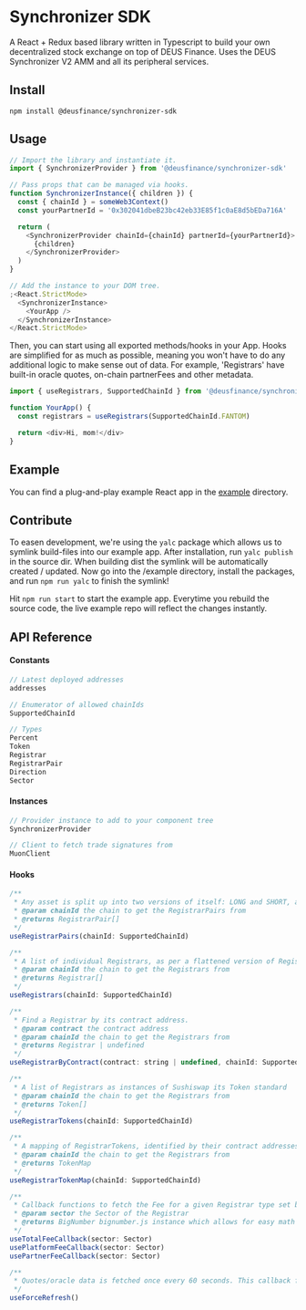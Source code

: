 # Synchronizer SDK

A React + Redux based library written in Typescript to build your own decentralized stock exchange on top of DEUS Finance. Uses the DEUS Synchronizer V2 AMM and all its peripheral services.

## Install

`npm install @deusfinance/synchronizer-sdk`

## Usage

```javascript
// Import the library and instantiate it.
import { SynchronizerProvider } from '@deusfinance/synchronizer-sdk'

// Pass props that can be managed via hooks.
function SynchronizerInstance({ children }) {
  const { chainId } = someWeb3Context()
  const yourPartnerId = '0x302041dbeB23bc42eb33E85f1c0aE8d5bEDa716A'

  return (
    <SynchronizerProvider chainId={chainId} partnerId={yourPartnerId}>
      {children}
    </SynchronizerProvider>
  )
}

// Add the instance to your DOM tree.
;<React.StrictMode>
  <SynchronizerInstance>
    <YourApp />
  </SynchronizerInstance>
</React.StrictMode>
```

Then, you can start using all exported methods/hooks in your App. Hooks are simplified for as much as possible, meaning you won't have to do any additional logic to make sense out of data. For example, 'Registrars' have built-in oracle quotes, on-chain partnerFees and other metadata.

```javascript
import { useRegistrars, SupportedChainId } from '@deusfinance/synchronizer-sdk'

function YourApp() {
  const registrars = useRegistrars(SupportedChainId.FANTOM)

  return <div>Hi, mom!</div>
}
```

## Example

You can find a plug-and-play example React app in the [example](/example) directory.

## Contribute

To easen development, we're using the `yalc` package which allows us to symlink build-files into our example app. After installation, run `yalc publish` in the source dir. When building dist the symlink will be automatically created / updated. Now go into the /example directory, install the packages, and run `npm run yalc` to finish the symlink!

Hit `npm run start` to start the example app. Everytime you rebuild the source code, the live example repo will reflect the changes instantly.

## API Reference

#### Constants

```javascript
// Latest deployed addresses
addresses

// Enumerator of allowed chainIds
SupportedChainId

// Types
Percent
Token
Registrar
RegistrarPair
Direction
Sector
```

#### Instances

```javascript
// Provider instance to add to your component tree
SynchronizerProvider

// Client to fetch trade signatures from
MuonClient
```

#### Hooks

```javascript
/**
 * Any asset is split up into two versions of itself: LONG and SHORT, a RegistrarPair is an entity that holds both versions of the Registrar. Its 'id' is shared with both the Registrars, the id is commonly referred to as a 'ticker'.
 * @param chainId the chain to get the RegistrarPairs from
 * @returns RegistrarPair[]
 */
useRegistrarPairs(chainId: SupportedChainId)

/**
 * A list of individual Registrars, as per a flattened version of RegistrarPairs. A Registrar also holds a 'sibling' field, which refers to the other version of itself.
 * @param chainId the chain to get the Registrars from
 * @returns Registrar[]
 */
useRegistrars(chainId: SupportedChainId)

/**
 * Find a Registrar by its contract address.
 * @param contract the contract address
 * @param chainId the chain to get the Registrars from
 * @returns Registrar | undefined
 */
useRegistrarByContract(contract: string | undefined, chainId: SupportedChainId)

/**
 * A list of Registrars as instances of Sushiswap its Token standard
 * @param chainId the chain to get the Registrars from
 * @returns Token[]
 */
useRegistrarTokens(chainId: SupportedChainId)

/**
 * A mapping of RegistrarTokens, identified by their contract addresses.
 * @param chainId the chain to get the Registrars from
 * @returns TokenMap
 */
useRegistrarTokenMap(chainId: SupportedChainId)

/**
 * Callback functions to fetch the Fee for a given Registrar type set by the DEUS DAO and/or the Partner.
 * @param sector the Sector of the Registrar
 * @returns BigNumber bignumber.js instance which allows for easy math ops
 */
useTotalFeeCallback(sector: Sector)
usePlatformFeeCallback(sector: Sector)
usePartnerFeeCallback(sector: Sector)

/**
 * Quotes/oracle data is fetched once every 60 seconds. This callback forces a refresh.
 */
useForceRefresh()
```
